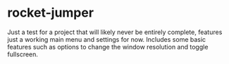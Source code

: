# rocket-jumper
Just a test for a project that will likely never be entirely complete, features just a working main menu and settings for now. Includes some basic features such as options to change the window resolution and toggle fullscreen.
